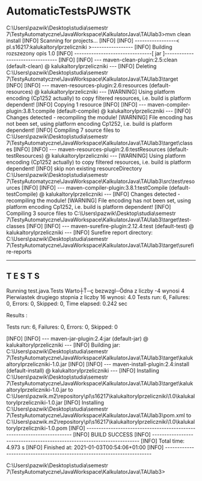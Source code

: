 # AutomaticTestsPJWSTK

C:\Users\pazwik\Desktop\studia\semestr 7\TestyAutomatyczne\JavaWorkspace\KalkulatorJava\TAUlab3>mvn clean install
[INFO] Scanning for projects...
[INFO]
[INFO] -----------------< pl.s16217:kalukaltoryIprzeliczniki >-----------------
[INFO] Building rozszezony opis 1.0
[INFO] --------------------------------[ jar ]---------------------------------
[INFO]
[INFO] --- maven-clean-plugin:2.5:clean (default-clean) @ kalukaltoryIprzeliczniki ---
[INFO] Deleting C:\Users\pazwik\Desktop\studia\semestr 7\TestyAutomatyczne\JavaWorkspace\KalkulatorJava\TAUlab3\target
[INFO]
[INFO] --- maven-resources-plugin:2.6:resources (default-resources) @ kalukaltoryIprzeliczniki ---
[WARNING] Using platform encoding (Cp1252 actually) to copy filtered resources, i.e. build is platform dependent!
[INFO] Copying 1 resource
[INFO]
[INFO] --- maven-compiler-plugin:3.8.1:compile (default-compile) @ kalukaltoryIprzeliczniki ---
[INFO] Changes detected - recompiling the module!
[WARNING] File encoding has not been set, using platform encoding Cp1252, i.e. build is platform dependent!
[INFO] Compiling 7 source files to C:\Users\pazwik\Desktop\studia\semestr 7\TestyAutomatyczne\JavaWorkspace\KalkulatorJava\TAUlab3\target\classes
[INFO]
[INFO] --- maven-resources-plugin:2.6:testResources (default-testResources) @ kalukaltoryIprzeliczniki ---
[WARNING] Using platform encoding (Cp1252 actually) to copy filtered resources, i.e. build is platform dependent!
[INFO] skip non existing resourceDirectory C:\Users\pazwik\Desktop\studia\semestr 7\TestyAutomatyczne\JavaWorkspace\KalkulatorJava\TAUlab3\src\test\resources
[INFO]
[INFO] --- maven-compiler-plugin:3.8.1:testCompile (default-testCompile) @ kalukaltoryIprzeliczniki ---
[INFO] Changes detected - recompiling the module!
[WARNING] File encoding has not been set, using platform encoding Cp1252, i.e. build is platform dependent!
[INFO] Compiling 3 source files to C:\Users\pazwik\Desktop\studia\semestr 7\TestyAutomatyczne\JavaWorkspace\KalkulatorJava\TAUlab3\target\test-classes
[INFO]
[INFO] --- maven-surefire-plugin:2.12.4:test (default-test) @ kalukaltoryIprzeliczniki ---
[INFO] Surefire report directory: C:\Users\pazwik\Desktop\studia\semestr 7\TestyAutomatyczne\JavaWorkspace\KalkulatorJava\TAUlab3\target\surefire-reports

-------------------------------------------------------
 T E S T S
-------------------------------------------------------
Running test.java.Tests
Warto┼Ť─ç bezwzgl─Ödna z liczby -4 wynosi 4
Pierwiastek drugiego stopnia z liczby 16 wynosi:
4.0
Tests run: 6, Failures: 0, Errors: 0, Skipped: 0, Time elapsed: 0.242 sec

Results :

Tests run: 6, Failures: 0, Errors: 0, Skipped: 0

[INFO]
[INFO] --- maven-jar-plugin:2.4:jar (default-jar) @ kalukaltoryIprzeliczniki ---
[INFO] Building jar: C:\Users\pazwik\Desktop\studia\semestr 7\TestyAutomatyczne\JavaWorkspace\KalkulatorJava\TAUlab3\target\kalukaltoryIprzeliczniki-1.0.jar
[INFO]
[INFO] --- maven-install-plugin:2.4:install (default-install) @ kalukaltoryIprzeliczniki ---
[INFO] Installing C:\Users\pazwik\Desktop\studia\semestr 7\TestyAutomatyczne\JavaWorkspace\KalkulatorJava\TAUlab3\target\kalukaltoryIprzeliczniki-1.0.jar to C:\Users\pazwik\.m2\repository\pl\s16217\kalukaltoryIprzeliczniki\1.0\kalukaltoryIprzeliczniki-1.0.jar
[INFO] Installing C:\Users\pazwik\Desktop\studia\semestr 7\TestyAutomatyczne\JavaWorkspace\KalkulatorJava\TAUlab3\pom.xml to C:\Users\pazwik\.m2\repository\pl\s16217\kalukaltoryIprzeliczniki\1.0\kalukaltoryIprzeliczniki-1.0.pom
[INFO] ------------------------------------------------------------------------
[INFO] BUILD SUCCESS
[INFO] ------------------------------------------------------------------------
[INFO] Total time:  4.973 s
[INFO] Finished at: 2021-01-03T00:54:06+01:00
[INFO] ------------------------------------------------------------------------

C:\Users\pazwik\Desktop\studia\semestr 7\TestyAutomatyczne\JavaWorkspace\KalkulatorJava\TAUlab3>
